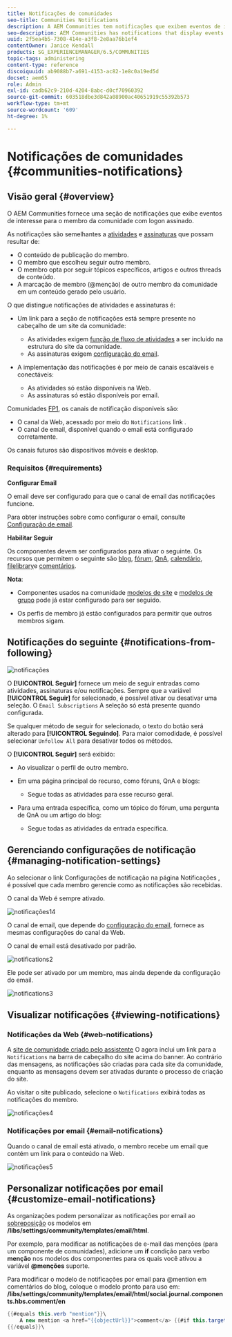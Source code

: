 ```yaml
---
title: Notificações de comunidades
seo-title: Communities Notifications
description: A AEM Communities tem notificações que exibem eventos de interesse para o membro da comunidade que fez logon
seo-description: AEM Communities has notifications that display events of interest to the signed-in community member
uuid: 2f5ea4b5-7308-414e-a3f8-2e8aa76b1ef4
contentOwner: Janice Kendall
products: SG_EXPERIENCEMANAGER/6.5/COMMUNITIES
topic-tags: administering
content-type: reference
discoiquuid: ab9088b7-a691-4153-ac82-1e8c0a19ed5d
docset: aem65
role: Admin
exl-id: cadb62c9-210d-4204-8abc-d0cf70960392
source-git-commit: 603518dbe3d842a08900ac40651919c55392b573
workflow-type: tm+mt
source-wordcount: '609'
ht-degree: 1%

---
```


# Notificações de comunidades {#communities-notifications}

## Visão geral {#overview}

O AEM Communities fornece uma seção de notificações que exibe eventos de interesse para o membro da comunidade com logon assinado.

As notificações são semelhantes a [atividades](/help/communities/essentials-activities.md) e [assinaturas](/help/communities/subscriptions.md) que possam resultar de:

* O conteúdo de publicação do membro.
* O membro que escolheu seguir outro membro.
* O membro opta por seguir tópicos específicos, artigos e outros threads de conteúdo.
* A marcação de membro (@menção) de outro membro da comunidade em um conteúdo gerado pelo usuário.

O que distingue notificações de atividades e assinaturas é:

* Um link para a seção de notificações está sempre presente no cabeçalho de um site da comunidade:

   * As atividades exigem [função de fluxo de atividades](/help/communities/functions.md#activity-stream-function) a ser incluído na estrutura do site da comunidade.
   * As assinaturas exigem [configuração do email](/help/communities/email.md).

* A implementação das notificações é por meio de canais escaláveis e conectáveis:

   * As atividades só estão disponíveis na Web.
   * As assinaturas só estão disponíveis por email.

Comunidades [FP1](/help/communities/deploy-communities.md#latestfeaturepack), os canais de notificação disponíveis são:

* O canal da Web, acessado por meio do `Notifications` link .
* O canal de email, disponível quando o email está configurado corretamente.

Os canais futuros são dispositivos móveis e desktop.

### Requisitos {#requirements}

**Configurar Email**

O email deve ser configurado para que o canal de email das notificações funcione.

Para obter instruções sobre como configurar o email, consulte [Configuração de email](/help/communities/analytics.md).

**Habilitar Seguir**

Os componentes devem ser configurados para ativar o seguinte. Os recursos que permitem o seguinte são [blog](/help/communities/blog-feature.md), [fórum](/help/communities/forum.md), [QnA](/help/communities/working-with-qna.md), [calendário](/help/communities/calendar.md), [filelibrary](/help/communities/file-library.md)e [comentários](/help/communities/comments.md).

**Nota**:

* Componentes usados na comunidade [modelos de site](/help/communities/sites.md) e [modelos de grupo](/help/communities/tools-groups.md) pode já estar configurado para ser seguido.

* Os perfis de membro já estão configurados para permitir que outros membros sigam.

## Notificações do seguinte {#notifications-from-following}

![notificações](assets/notifications.png)

O **[!UICONTROL Seguir]** fornece um meio de seguir entradas como atividades, assinaturas e/ou notificações. Sempre que a variável **[!UICONTROL Seguir]** for selecionado, é possível ativar ou desativar uma seleção. O `Email Subscriptions` A seleção só está presente quando configurada.

Se qualquer método de seguir for selecionado, o texto do botão será alterado para **[!UICONTROL Seguindo]**. Para maior comodidade, é possível selecionar `Unfollow All` para desativar todos os métodos.

O **[!UICONTROL Seguir]** será exibido:

* Ao visualizar o perfil de outro membro.
* Em uma página principal do recurso, como fóruns, QnA e blogs:

   * Segue todas as atividades para esse recurso geral.

* Para uma entrada específica, como um tópico do fórum, uma pergunta de QnA ou um artigo do blog:

   * Segue todas as atividades da entrada específica.

## Gerenciando configurações de notificação {#managing-notification-settings}

Ao selecionar o link Configurações de notificação na página Notificações , é possível que cada membro gerencie como as notificações são recebidas.

O canal da Web é sempre ativado.

![notificações14](assets/notifications1.png)

O canal de email, que depende do [configuração do email](/help/communities/email.md), fornece as mesmas configurações do canal da Web.

O canal de email está desativado por padrão.

![notifications2](assets/notifications2.png)

Ele pode ser ativado por um membro, mas ainda depende da configuração do email.

![notifications3](assets/notifications3.png)

## Visualizar notificações {#viewing-notifications}

### Notificações da Web {#web-notifications}

A [site de comunidade criado pelo assistente](/help/communities/sites-console.md) O agora inclui um link para a `Notifications` na barra de cabeçalho do site acima do banner. Ao contrário das mensagens, as notificações são criadas para cada site da comunidade, enquanto as mensagens devem ser ativadas durante o processo de criação do site.

Ao visitar o site publicado, selecione o `Notifications` exibirá todas as notificações do membro.

![notificações4](assets/notifications4.png)

### Notificações por email {#email-notifications}

Quando o canal de email está ativado, o membro recebe um email que contém um link para o conteúdo na Web.

![notificações5](assets/notifications5.png)

## Personalizar notificações por email {#customize-email-notifications}

As organizações podem personalizar as notificações por email ao [sobreposição](/help/communities/client-customize.md#overlays) os modelos em **/libs/settings/community/templates/email/html**.

Por exemplo, para modificar as notificações de e-mail das menções (para um componente de comunidades), adicione um **if** condição para verbo **menção** nos modelos dos componentes para os quais você ativou a variável **@menções** suporte.

Para modificar o modelo de notificações por email para @mention em comentários do blog, coloque o modelo pronto para uso em: **/libs/settings/community/templates/email/html/social.journal.components.hbs.comment/en**

```java
{{#equals this.verb "mention"}}\
    A new mention <a href="{{objectUrl}}">comment</a> {{#if this.target.properties.[jcr:title]}}to the article "{{{target.displayName}}}" {{/if}}was added by {{{user.name}}} on {{dateUtil this.published format="EEE, d MMM yyyy HH:mm:ss z"}}.\n \
{{/equals}}\
```
